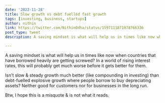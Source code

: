 ```yaml
---
date: '2022-11-28'
title: Slow growth vs debt fuelled fast growth   
tags: [investing, business, startups]
author: nithin
link: https://twitter.com/Nithin0dha/status/1597111871978766336
post_type: tweet
description: A saving mindset is what will help us in times like now when countries that have borrowed heavily...

---
```


A saving mindset is what will help us in times like now when countries that have borrowed heavily are getting screwed? In a world of rising interest rates, this will probably get much worse before it gets better for them.

Isn't slow & steady growth much better (like compounding in investing) than debt-fuelled explosive growth where people borrow to buy depreciating assets? 
Neither good for customers nor for businesses in the long run.

Btw, I hope this is a misquote & is not what it reads.
